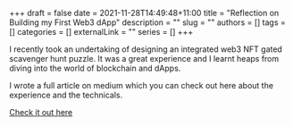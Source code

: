 +++ 
draft = false
date = 2021-11-28T14:49:48+11:00
title = "Reflection on Building my First Web3 dApp"
description = ""
slug = ""
authors = []
tags = []
categories = []
externalLink = ""
series = []
+++

I recently took an undertaking of designing an integrated web3 NFT gated scavenger hunt puzzle. It was a great experience and I learnt heaps from diving into the world of blockchain and dApps.

I wrote a full article on medium which you can check out here about the experience and the technicals.

[Check it out here](https://medium.com/@sam.calamos/building-a-web3%EF%B8%8F%E2%83%A3-enabled-digital-scavenger-hunt-424a1f439b5c)
